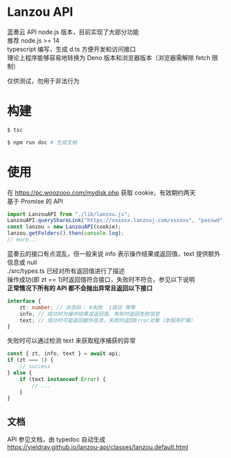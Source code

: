 # Lanzou API

蓝奏云 API node.js 版本，目前实现了大部分功能  
推荐 node.js >= 14  
typescript 编写，生成 d.ts 方便开发和访问接口  
理论上程序能够容易地转换为 Deno 版本和浏览器版本（浏览器需解除 fetch 限制）

仅供测试，勿用于非法行为

# 构建

```sh
$ tsc

$ npm run doc # 生成文档
```

# 使用

在 https://pc.woozooo.com/mydisk.php 获取 cookie，有效期约两天  
基于 Promise 的 API

```js
import LanzouAPI from "./lib/lanzou.js";
LanzouAPI.queryShareLink("https://xxxxxx.lanzouj.com/xxxxxx", "passwd").then(console.log);
const lanzou = new LanzouAPI(cookie);
lanzou.getFolders().then(console.log);
// more...
```

蓝奏云的接口有点混乱，但一般来说 info 表示操作结果或返回值，text 提供额外信息或 null  
./src/types.ts 已经对所有返回值进行了描述  
操作成功(即 zt == 1)时返回值符合接口，失败时不符合，参见以下说明  
**正常情况下所有的 API 都不会抛出异常且返回以下接口**

```ts
interface {
    zt: number; // 状态码： 0失败  1成功 等等
    info; // 成功时为操作结果或返回值，失败时返回失败信息
    text; // 成功时可能返回额外信息，失败时返回Error对象（本程序扩展）
}
```

失败时可以通过检测 text 来获取程序捕获的异常

```js
const { zt, info, text } = await api;
if (zt === 1) {
    // success
} else {
    if (text instanceof Error) {
        // ...
    }
}
```

## 文档

API 参见文档，由 typedoc 自动生成  
<https://yieldray.github.io/lanzou-api/classes/lanzou.default.html>
